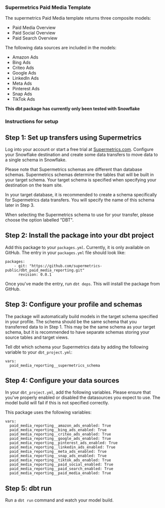 ### Supermetrics Paid Media Template

The supermetrics Paid Media template returns three composite models:
- Paid Media Overview
- Paid Social Overview
- Paid Search Overview

The following data sources are included in the models:
- Amazon Ads
- Bing Ads
- Criteo Ads
- Google Ads
- LinkedIn Ads
- Meta Ads
- Pinterest Ads
- Snap Ads
- TikTok Ads

**This dbt package has currently only been tested with Snowflake**

### Instructions for setup

## Step 1: Set up transfers using Supermetrics

Log into your account or start a free trial at [Supermetrics.com](https://team.supermetrics.com). Configure your Snowflake destination and create some data transfers to move data to a single schema in Snowflake.

Please note that Supermetrics schemas are different than database schemas. Supermetrics schemas determine the tables that will be built in your target schema. Your target schema is specified when specifying your destination on the team site.

In your target database, it is recommended to create a schema specifically for Supermetrics data transfers. You will specify the name of this schema later in Step 3.

When selecting the Supermetrics schema to use for your transfer, please choose the option labelled "DBT".

## Step 2: Install the package into your dbt project

Add this package to your `packages.yml`. Currently, it is only available on GitHub. The entry in your `packages.yml` file should look like:

```
packages:
	- git: "https://github.com/supermetrics-public/dbt_paid_media_reporting.git"
	  revision: 0.0.1
```

Once you've made the entry, run `dbt deps`. This will install the package from GitHub.

## Step 3: Configure your profile and schemas

The package will automatically build models in the target schema specified in your profile. The schema should be the same schema that you transferred data to in Step 1. This may be the same schema as your target schema, but it is recommended to have separate schemas storing your source tables and target views. 

Tell dbt which schema your Supermetrics data by adding the following variable to your `dbt_project.yml`:

```
vars:
  paid_media_reporting__supermetrics_schema
```

## Step 4: Configure your data sources

In your `dbt_project.yml`, add the following variables. Please ensure that you've properly enabled or disabled the datasources you expect to use. The model build will fail if this is not specified correctly.

This package uses the following variables:

```
vars:
  paid_media_reporting__amazon_ads_enabled: True
  paid_media_reporting__bing_ads_enabled: True
  paid_media_reporting__criteo_ads_enabled: True 
  paid_media_reporting__google_ads_enabled: True
  paid_media_reporting__pinterest_ads_enabled: True  
  paid_media_reporting__linkedin_ads_enabled: True
  paid_media_reporting__meta_ads_enabled: True
  paid_media_reporting__snap_ads_enabled: True
  paid_media_reporting__tiktok_ads_enabled: True 
  paid_media_reporting__paid_social_enabled: True
  paid_media_reporting__paid_search_enabled: True
  paid_media_reporting__paid_media_enabled: True
```


## Step 5: dbt run

Run a `dbt run` command and watch your model build.
